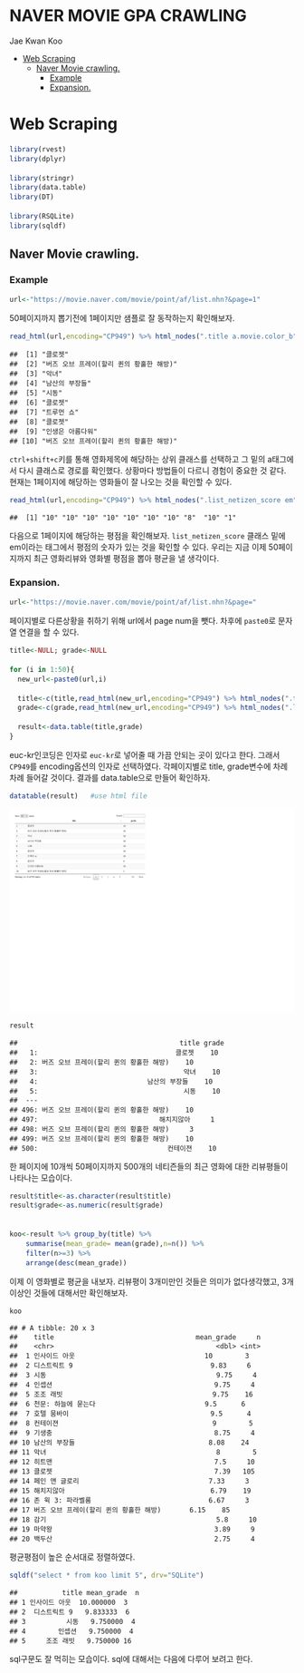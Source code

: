 NAVER MOVIE GPA CRAWLING
================
Jae Kwan Koo

-   [Web Scraping](#web-scraping)
    -   [Naver Movie crawling.](#naver-movie-crawling.)
        -   [Example](#example)
        -   [Expansion.](#expansion.)

Web Scraping
============

``` r
library(rvest)
library(dplyr)

library(stringr)
library(data.table)
library(DT)

library(RSQLite)
library(sqldf)
```

Naver Movie crawling.
---------------------

### Example

``` r
url<-"https://movie.naver.com/movie/point/af/list.nhn?&page=1"
```

50페이지까지 뽑기전에 1페이지만 샘플로 잘 동작하는지 확인해보자.

``` r
read_html(url,encoding="CP949") %>% html_nodes(".title a.movie.color_b") %>% html_text()
```

    ##  [1] "클로젯"                                 
    ##  [2] "버즈 오브 프레이(할리 퀸의 황홀한 해방)"
    ##  [3] "악녀"                                   
    ##  [4] "남산의 부장들"                          
    ##  [5] "시동"                                   
    ##  [6] "클로젯"                                 
    ##  [7] "트루먼 쇼"                              
    ##  [8] "클로젯"                                 
    ##  [9] "인생은 아름다워"                        
    ## [10] "버즈 오브 프레이(할리 퀸의 황홀한 해방)"

`ctrl+shift+c`키를 통해 영화제목에 해당하는 상위 클래스를 선택하고 그 밑의 a태그에서 다시 클래스로 경로를 확인했다.
상황마다 방법들이 다르니 경험이 중요한 것 같다.
현재는 1페이지에 해당하는 영화들이 잘 나오는 것을 확인할 수 있다.

``` r
read_html(url,encoding="CP949") %>% html_nodes(".list_netizen_score em") %>% html_text()
```

    ##  [1] "10" "10" "10" "10" "10" "10" "10" "8"  "10" "1"

다음으로 1페이지에 해당하는 평점을 확인해보자.
`list_netizen_score` 클래스 밑에 em이라는 태그에서 평점의 숫자가 있는 것을 확인할 수 있다.
우리는 지금 이제 50페이지까지 최근 영화리뷰와 영화별 평점을 뽑아 평균을 낼 생각이다.

### Expansion.

``` r
url<-"https://movie.naver.com/movie/point/af/list.nhn?&page="
```

페이지별로 다른상황을 취하기 위해 url에서 page num을 뺏다. 차후에 `paste0`로 문자열 연결을 할 수 있다.

``` r
title<-NULL; grade<-NULL

for (i in 1:50){
  new_url<-paste0(url,i)
  
  title<-c(title,read_html(new_url,encoding="CP949") %>% html_nodes(".title a.movie.color_b") %>% html_text())
  grade<-c(grade,read_html(new_url,encoding="CP949") %>% html_nodes(".list_netizen_score em") %>% html_text())
  
  result<-data.table(title,grade)
}
```

euc-kr인코딩은 인자로 `euc-kr`로 넣어줄 때 가끔 안되는 곳이 있다고 한다. 그래서 `CP949`를 encoding옵션의 인자로 선택하였다.
각페이지별로 title, grade변수에 차례차례 들어갈 것이다.
결과를 data.table으로 만들어 확인하자.

``` r
datatable(result)   #use html file
```

<img src="movie-crawing-exercise_files/figure-markdown_github/unnamed-chunk-7-1.png" style="display: block; margin: auto;" />

``` r
result
```

    ##                                        title grade
    ##   1:                                  클로젯    10
    ##   2: 버즈 오브 프레이(할리 퀸의 황홀한 해방)    10
    ##   3:                                    악녀    10
    ##   4:                           남산의 부장들    10
    ##   5:                                    시동    10
    ##  ---                                              
    ## 496: 버즈 오브 프레이(할리 퀸의 황홀한 해방)    10
    ## 497:                              해치지않아     1
    ## 498: 버즈 오브 프레이(할리 퀸의 황홀한 해방)     3
    ## 499: 버즈 오브 프레이(할리 퀸의 황홀한 해방)    10
    ## 500:                                컨테이젼    10

한 페이지에 10개씩 50페이지까지 500개의 네티즌들의 최근 영화에 대한 리뷰평들이 나타나는 모습이다.

``` r
result$title<-as.character(result$title)
result$grade<-as.numeric(result$grade)


koo<-result %>% group_by(title) %>% 
    summarise(mean_grade= mean(grade),n=n()) %>% 
    filter(n>=3) %>% 
    arrange(desc(mean_grade))
```

이제 이 영화별로 평균을 내보자. 리뷰평이 3개미만인 것들은 의미가 없다생각했고, 3개이상인 것들에 대해서만 확인해보자.

``` r
koo
```

    ## # A tibble: 20 x 3
    ##    title                                   mean_grade     n
    ##    <chr>                                        <dbl> <int>
    ##  1 인사이드 아웃                                10        3
    ##  2 디스트릭트 9                                  9.83     6
    ##  3 시동                                          9.75     4
    ##  4 인셉션                                        9.75     4
    ##  5 조조 래빗                                     9.75    16
    ##  6 천문: 하늘에 묻는다                           9.5      6
    ##  7 호텔 뭄바이                                   9.5      4
    ##  8 컨테이젼                                      9        5
    ##  9 기생충                                        8.75     4
    ## 10 남산의 부장들                                 8.08    24
    ## 11 악녀                                          8        5
    ## 12 히트맨                                        7.5     10
    ## 13 클로젯                                        7.39   105
    ## 14 페인 앤 글로리                                7.33     3
    ## 15 해치지않아                                    6.79    19
    ## 16 존 윅 3: 파라벨룸                             6.67     3
    ## 17 버즈 오브 프레이(할리 퀸의 황홀한 해방)       6.15    85
    ## 18 감기                                          5.8     10
    ## 19 마약왕                                        3.89     9
    ## 20 백두산                                        2.75     4

평균평점이 높은 순서대로 정렬하였다.

``` r
sqldf("select * from koo limit 5", drv="SQLite")
```

    ##           title mean_grade  n
    ## 1 인사이드 아웃  10.000000  3
    ## 2  디스트릭트 9   9.833333  6
    ## 3          시동   9.750000  4
    ## 4        인셉션   9.750000  4
    ## 5     조조 래빗   9.750000 16

sql구문도 잘 먹히는 모습이다. sql에 대해서는 다음에 다루어 보려고 한다.
